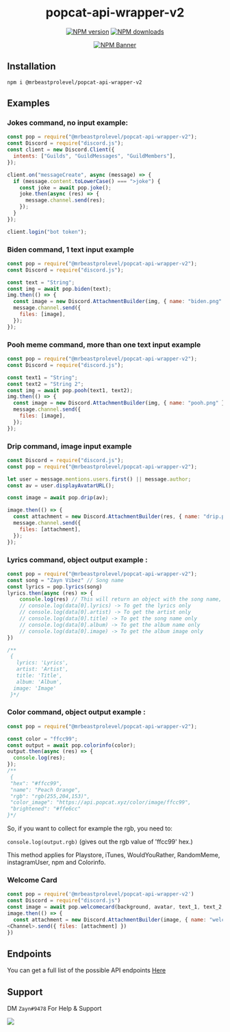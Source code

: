 <div align="center">
  <h1>popcat-api-wrapper-v2</h1>
  <p>
    <a href="https://www.npmjs.com/package/popcat-api-wrapper-v2"><img src="https://img.shields.io/npm/v/popcat-api-wrapper-v2?maxAge=3600" alt="NPM version" /></a>
    <a href="https://www.npmjs.com/package/popcat-api-wrapper-v2"><img src="https://img.shields.io/npm/dt/popcat-api-wrapper-v2?maxAge=3600" alt="NPM downloads" /></a>
  </p>
  <p>
    <a href="https://www.npmjs.com/package/popcat-api-wrapper-v2r"><img src="https://nodei.co/npm/popcat-api-wrapper-v2.png?downloads=true&stars=true" alt="NPM Banner"></a>
  </p>
</div>

## Installation

```
npm i @mrbeastprolevel/popcat-api-wrapper-v2
```

## Examples

### Jokes command, no input example:

```js
const pop = require("@mrbeastprolevel/popcat-api-wrapper-v2");
const Discord = require("discord.js");
const client = new Discord.Client({
  intents: ["Guilds", "GuildMessages", "GuildMembers"],
});

client.on("messageCreate", async (message) => {
  if (message.content.toLowerCase() === ">joke") {
    const joke = await pop.joke();
    joke.then(async (res) => {
      message.channel.send(res);
    });
  }
});

client.login("bot token");
```

### Biden command, 1 text input example

```js
const pop = require("@mrbeastprolevel/popcat-api-wrapper-v2");
const Discord = require("discord.js");

const text = "String";
const img = await pop.biden(text);
img.then(() => {
  const image = new Discord.AttachmentBuilder(img, { name: "biden.png" });
  message.channel.send({
    files: [image],
  });
});
```

### Pooh meme command, more than one text input example

```js
const pop = require("@mrbeastprolevel/popcat-api-wrapper-v2");
const Discord = require("discord.js");

const text1 = "String";
const text2 = "String 2";
const img = await pop.pooh(text1, text2);
img.then(() => {
  const image = new Discord.AttachmentBuilder(img, { name: "pooh.png" });
  message.channel.send({
    files: [image],
  });
});
```

### Drip command, image input example

```js
const Discord = require("discord.js");
const pop = require("@mrbeastprolevel/popcat-api-wrapper-v2");

let user = message.mentions.users.first() || message.author;
const av = user.displayAvatarURL();

const image = await pop.drip(av);

image.then(() => {
  const attachment = new Discord.AttachmentBuilder(res, { name: "drip.png" });
  message.channel.send({
    files: [attachment],
  });
});
```

### Lyrics command, object output example :
```js
const pop = require("@mrbeastprolevel/popcat-api-wrapper-v2");
const song = "Zayn Vibez" // Song name
const lyrics = pop.lyrics(song)
lyrics.then(async (res) => {
    console.log(res) // This will return an object with the song name, artist, and lyrics etc.
    // console.log(data[0].lyrics) -> To get the lyrics only
    // console.log(data[0].artist) -> To get the artist only
    // console.log(data[0].title) -> To get the song name only
    // console.log(data[0].album) -> To get the album name only 
    // console.log(data[0].image) -> To get the album image only
})

/**
 {
   lyrics: 'Lyrics',
   artist: 'Artist',
   title: 'Title',
   album: 'Album',
  image: 'Image'
 }*/
```
### Color command, object output example :

```js
const pop = require("@mrbeastprolevel/popcat-api-wrapper-v2");

const color = "ffcc99";
const output = await pop.colorinfo(color);
output.then(async (res) => {
  console.log(res);
});
/**
 {
 "hex": "#ffcc99",
 "name": "Peach Orange",
 "rgb": "rgb(255,204,153)",
 "color_image": "https://api.popcat.xyz/color/image/ffcc99",
 "brightened": "#ffe6cc"
}*/
```

So, if you want to collect for example the rgb, you need to:

`console.log(output.rgb)` (gives out the rgb value of 'ffcc99' hex.)

This method applies for Playstore, iTunes, WouldYouRather, RandomMeme, instagramUser, npm and Colorinfo.

### Welcome Card

```js
const pop = require('@mrbeastprolevel/popcat-api-wrapper-v2')
const Discord = require("discord.js")
const image = await pop.welcomecard(background, avatar, text_1, text_2, text_3)
image.then(() => {
  const attachment = new Discord.AttachmentBuilder(image, { name: "welcomecard.png" })
<Channel>.send({ files: [attachment] })
})
```

## Endpoints

You can get a full list of the possible API endpoints [Here](https://api.popcat.xyz/)

## Support

DM `Zayn#9478` For Help & Support

![](https://discord.c99.nl/widget/theme-1/767627938433597450.png)  

